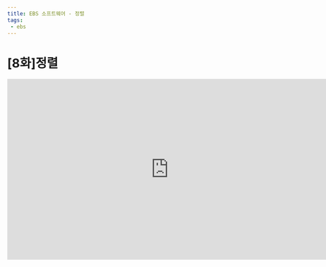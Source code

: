 ```yaml
---
title: EBS 소프트웨어 - 정렬
tags: 
 - ebs
---
```


# [8화]정렬
<iframe src='https://tv.naver.com/embed/10796476?autoPlay=true' frameborder='no' scrolling='no' marginwidth='0' marginheight='0' WIDTH='740' HEIGHT='416' allow='autoplay' allowfullscreen></iframe>

